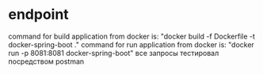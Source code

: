 # endpoint
command for build application from docker is: "docker build -f Dockerfile -t docker-spring-boot ."
command for run application from docker is: "docker run -p 8081:8081 docker-spring-boot"
все запросы тестировал посредством postman